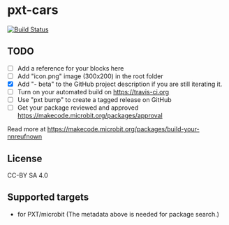 # pxt-cars

[![Build Status](https://travis-ci.org/kcomain/pxt-cars.svg?branch=master)](https://travis-ci.org/kcomain/pxt-cars)

## TODO

- [ ] Add a reference for your blocks here
- [ ] Add "icon.png" image (300x200) in the root folder
- [X] Add "- beta" to the GitHub project description if you are still iterating it.
- [ ] Turn on your automated build on https://travis-ci.org
- [ ] Use "pxt bump" to create a tagged release on GitHub
- [ ] Get your package reviewed and approved https://makecode.microbit.org/packages/approval

Read more at https://makecode.microbit.org/packages/build-your-nnreufnown

## License

CC-BY SA 4.0

## Supported targets

* for PXT/microbit
(The metadata above is needed for package search.)

